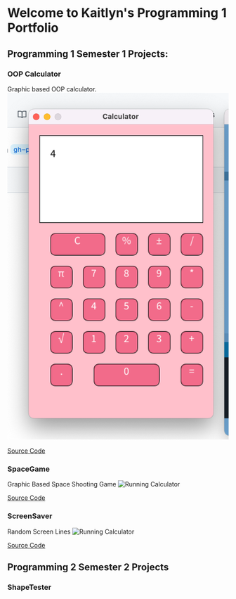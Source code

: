 # Welcome to Kaitlyn's Programming 1 Portfolio

## Programming 1 Semester 1 Projects: 

### OOP Calculator

Graphic based OOP calculator.
![Running Calculator](https://github.com/kaitlynccs/2AProgramming1Portfolio22-23/blob/gh-pages/images/calc.png?raw=true)

[Source Code](https://github.com/kaitlynccs/2AProgramming1Portfolio22-23/tree/gh-pages/src/calculator)

### SpaceGame

Graphic Based Space Shooting Game
![Running Calculator]()

[Source Code]()

### ScreenSaver

Random Screen Lines
![Running Calculator]()

[Source Code](https://github.com/kaitlynccs/2AProgramming1Portfolio22-23/tree/gh-pages/src/screensaver)

## Programming 2 Semester 2 Projects

### ShapeTester
